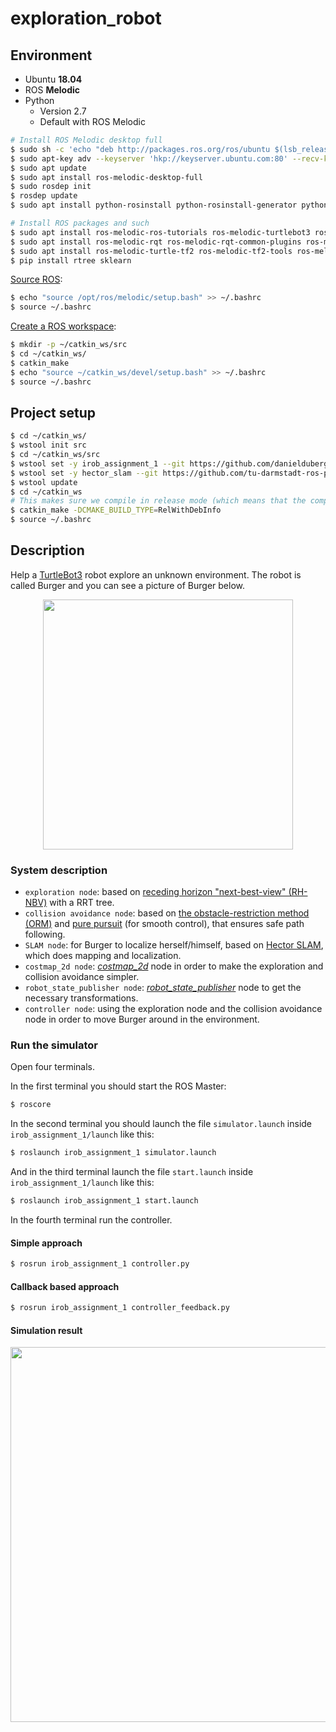 # exploration_robot

## Environment

* Ubuntu __18.04__
* ROS __Melodic__
* Python
  * Version 2.7
  * Default with ROS Melodic

```bash
# Install ROS Melodic desktop full
$ sudo sh -c 'echo "deb http://packages.ros.org/ros/ubuntu $(lsb_release -sc) main" > /etc/apt/sources.list.d/ros-latest.list'
$ sudo apt-key adv --keyserver 'hkp://keyserver.ubuntu.com:80' --recv-key C1CF6E31E6BADE8868B172B4F42ED6FBAB17C654
$ sudo apt update
$ sudo apt install ros-melodic-desktop-full
$ sudo rosdep init
$ rosdep update
$ sudo apt install python-rosinstall python-rosinstall-generator python-wstool build-essential python-pip python-catkin-tools

# Install ROS packages and such
$ sudo apt install ros-melodic-ros-tutorials ros-melodic-turtlebot3 ros-melodic-turtlebot3-simulations ros-melodic-navigation libspatialindex-dev libqt4-dev
$ sudo apt install ros-melodic-rqt ros-melodic-rqt-common-plugins ros-melodic-turtlesim
$ sudo apt install ros-melodic-turtle-tf2 ros-melodic-tf2-tools ros-melodic-tf
$ pip install rtree sklearn
```

[Source ROS](https://wiki.ros.org/melodic/Installation/Ubuntu#melodic.2BAC8-Installation.2BAC8-DebEnvironment.Environment_setup):

```bash
$ echo "source /opt/ros/melodic/setup.bash" >> ~/.bashrc
$ source ~/.bashrc
```

[Create a ROS workspace](https://wiki.ros.org/ROS/Tutorials/InstallingandConfiguringROSEnvironment):

```bash
$ mkdir -p ~/catkin_ws/src
$ cd ~/catkin_ws/
$ catkin_make
$ echo "source ~/catkin_ws/devel/setup.bash" >> ~/.bashrc
$ source ~/.bashrc
```

## Project setup

```bash
$ cd ~/catkin_ws/
$ wstool init src
$ cd ~/catkin_ws/src
$ wstool set -y irob_assignment_1 --git https://github.com/danielduberg/irob_assignment_1.git -v master
$ wstool set -y hector_slam --git https://github.com/tu-darmstadt-ros-pkg/hector_slam.git -v melodic-devel
$ wstool update
$ cd ~/catkin_ws
# This makes sure we compile in release mode (which means that the compiler optimizes the code)
$ catkin_make -DCMAKE_BUILD_TYPE=RelWithDebInfo
$ source ~/.bashrc
```

## Description

Help a [TurtleBot3](http://emanual.robotis.com/docs/en/platform/turtlebot3/overview/) robot explore an unknown environment. The robot is called Burger and you can see a picture of Burger below.

<p align="center">
  <img src="https://github.com/jhan15/exploration_robot/blob/main/images/turtlebot3_burger.png?raw=true" width="400">
</p>

### System description

* `exploration node`: based on [receding horizon "next-best-view" (RH-NBV)](https://ieeexplore.ieee.org/abstract/document/7487281) with a RRT tree.
* `collision avoidance node`: based on [the obstacle-restriction method (ORM)](https://ieeexplore.ieee.org/abstract/document/1545546) and [pure pursuit](https://apps.dtic.mil/docs/citations/ADA255524) (for smooth control), that ensures safe path following.
* `SLAM node`: for Burger to localize herself/himself, based on [Hector SLAM](https://wiki.ros.org/hector_slam), which does mapping and localization.
* `costmap_2d node`: [_costmap_2d_](https://wiki.ros.org/costmap_2d) node in order to make the exploration and collision avoidance simpler.
* `robot_state_publisher node`: [_robot_state_publisher_](https://wiki.ros.org/robot_state_publisher) node to get the necessary transformations.
* `controller node`: using the exploration node and the collision avoidance node in order to move Burger around in the environment.

### Run the simulator

Open four terminals.

In the first terminal you should start the ROS Master:

```bash
$ roscore
```

In the second terminal you should launch the file `simulator.launch` inside `irob_assignment_1/launch` like this:

```bash
$ roslaunch irob_assignment_1 simulator.launch
```

And in the third terminal launch the file `start.launch` inside `irob_assignment_1/launch` like this:

```bash
$ roslaunch irob_assignment_1 start.launch
```

In the fourth terminal run the controller.
#### Simple approach

```bash
$ rosrun irob_assignment_1 controller.py
```

#### Callback based approach

```bash
$ rosrun irob_assignment_1 controller_feedback.py
```

#### Simulation result

<p align="center">
  <img src="https://user-images.githubusercontent.com/62132206/137802502-a912a31f-b098-4403-9e78-18e47eed2eec.gif" width="600">
</p>
